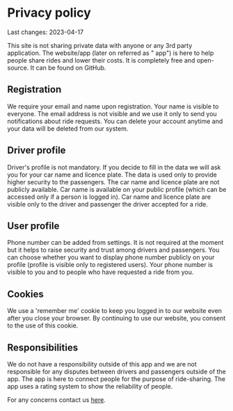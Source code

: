 # Privacy policy

Last changes: 2023-04-17

This site is not sharing private data with anyone or any 3rd party application. The website/app (later on referred as "
app") is here to help people
share rides and lower their costs.
It is completely free and open-source. It can be found on GitHub.

## Registration

We require your email and name upon registration. Your name is visible to everyone. The email address is not visible and
we
use it only to send you notifications about ride requests. You can delete your account anytime and your data will be
deleted from our system.

## Driver profile

Driver's profile is not mandatory. If you decide to fill in the data we will ask you for your car name and licence
plate. The data is used only to provide higher security to the passengers. The car name and licence plate are not
publicly
available. Car name is available on your public profile (which can be accessed only if a person is logged in).
Car name and licence plate are visible only to the driver and passenger the driver accepted for a ride.

## User profile

Phone number can be added from settings. It is not required at the moment but it helps to raise security and trust among
drivers and passengers.
You can choose whether you want to display phone number publicly on your profile (profile is visible only to registered
users). Your phone number is visible to you and to people who have requested a ride from you.

## Cookies

We use a 'remember me' cookie to keep you logged in to our website even after you close your browser. By continuing to
use our website, you consent to the use of this cookie.

## Responsibilities

We do not have a responsibility outside of this app and we are not responsible for any disputes between drivers and
passengers outside of the app. The app is here to connect people for the purpose of ride-sharing. The app uses a rating
system to show the reliability of people.

For any concerns contact us [here](https://www.yugoauto.com/contact/contact).
